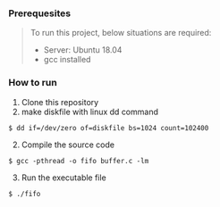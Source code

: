 ### Prerequesites

> To run this project, below situations are required:
>
> - Server: Ubuntu 18.04
> - gcc installed

### How to run

1. Clone this repository
2. make diskfile with linux dd command

```
$ dd if=/dev/zero of=diskfile bs=1024 count=102400
```

2. Compile the source code

```
$ gcc -pthread -o fifo buffer.c -lm
```

3. Run the executable file

```
$ ./fifo
```
